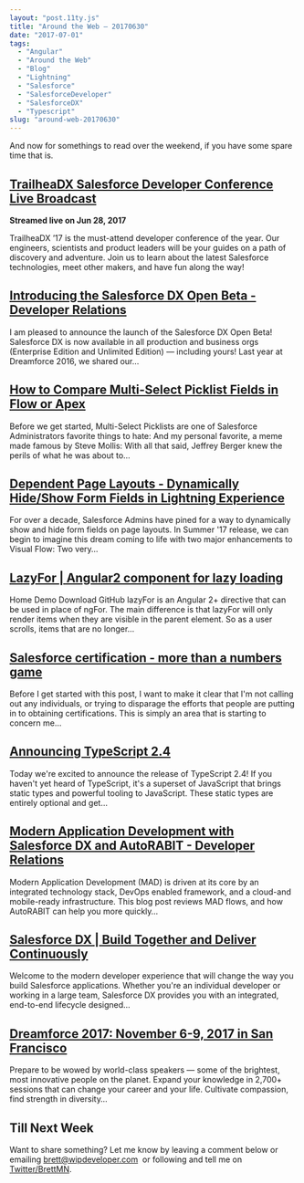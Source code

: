 ```yaml
---
layout: "post.11ty.js"
title: "Around the Web – 20170630"
date: "2017-07-01"
tags: 
  - "Angular"
  - "Around the Web"
  - "Blog"
  - "Lightning"
  - "Salesforce"
  - "SalesforceDeveloper"
  - "SalesforceDX"
  - "Typescript"
slug: "around-web-20170630"
---
```


And now for somethings to read over the weekend, if you have some spare time that is.

## [TrailheaDX Salesforce Developer Conference Live Broadcast](https://www.youtube.com/watch?v=3YPntGErXJo)

**Streamed live on Jun 28, 2017**

TrailheaDX ’17 is the must-attend developer conference of the year. Our engineers, scientists and product leaders will be your guides on a path of discovery and adventure. Join us to learn about the latest Salesforce technologies, meet other makers, and have fun along the way!

## [Introducing the Salesforce DX Open Beta - Developer Relations](http://nuzzel.com/i/redirect/3516106053/35661658/story_read_title_7853214658-2?u=http%3A%2F%2Fnuzzel.com%2Fdigeststory%2F06272017%2Fdeveloper.salesforce%2Fintroducing_the_salesforce_dx_open_beta_developer_relations%3Fe%3D1353714%26c%3DOzoyANwazHUPX8rynoTjNO4uZDOJKcWkRGdcKVhpld%26utm_campaign%3Ddigest%26utm_medium%3Demail%26utm_source%3Dapp)

I am pleased to announce the launch of the Salesforce DX Open Beta! Salesforce DX is now available in all production and business orgs (Enterprise Edition and Unlimited Edition) — including yours! Last year at Dreamforce 2016, we shared our…

## [How to Compare Multi-Select Picklist Fields in Flow or Apex](http://nuzzel.com/i/redirect/2034276769/34691786/story_read_title_7811733005-2?u=http%3A%2F%2Fnuzzel.com%2Fdigeststory%2F06232017%2Fdouglascayers%2Fhow_to_compare_multiselect_picklist_fields_in_flow_or_apex%3Fe%3D1353714%26c%3DOzoyANwazHUPX8rynoTjNO4uZDOJKcWkRGdcKVhpld%26utm_campaign%3Ddigest%26utm_medium%3Demail%26utm_source%3Dapp)

Before we get started, Multi-Select Picklists are one of Salesforce Administrators favorite things to hate: And my personal favorite, a meme made famous by Steve Mollis: With all that said, Jeffrey Berger knew the perils of what he was about to…

## [Dependent Page Layouts - Dynamically Hide/Show Form Fields in Lightning Experience](http://nuzzel.com/i/redirect/3090082622/34881976/story_read_title_7825090090-1?u=http%3A%2F%2Fnuzzel.com%2Fdigeststory%2F06242017%2Fdouglascayers%2Fdependent_page_layouts_dynamically_hideshow_form_fields_in_lightning%3Fe%3D1353714%26c%3DOzoyANwazHUPX8rynoTjNO4uZDOJKcWkRGdcKVhpld%26utm_campaign%3Ddigest%26utm_medium%3Demail%26utm_source%3Dapp)

For over a decade, Salesforce Admins have pined for a way to dynamically show and hide form fields on page layouts. In Summer '17 release, we can begin to imagine this dream coming to life with two major enhancements to Visual Flow: Two very…

## [LazyFor | Angular2 component for lazy loading](http://nuzzel.com/i/redirect/4113420083/35068998/story_read_title_7828309197-5?u=http%3A%2F%2Fnuzzel.com%2Fdigeststory%2F06252017%2Fangular-js%2Flazyfor_angular2_component_for_lazy_loading%3Fe%3D1353714%26c%3DOzoyANwazHUPX8rynoTjNO4uZDOJKcWkRGdcKVhpld%26utm_campaign%3Ddigest%26utm_medium%3Demail%26utm_source%3Dapp)

Home Demo Download GitHub lazyFor is an Angular 2+ directive that can be used in place of ngFor. The main difference is that lazyFor will only render items when they are visible in the parent element. So as a user scrolls, items that are no longer…

## [Salesforce certification - more than a numbers game](http://nuzzel.com/i/redirect/2990598868/35263774/story_read_title_7837944447-3?u=http%3A%2F%2Fnuzzel.com%2Fdigeststory%2F06262017%2Fmedium%2Fsalesforce_certification_more_than_a_numbers_game%3Fe%3D1353714%26c%3DOzoyANwazHUPX8rynoTjNO4uZDOJKcWkRGdcKVhpld%26utm_campaign%3Ddigest%26utm_medium%3Demail%26utm_source%3Dapp)

Before I get started with this post, I want to make it clear that I'm not calling out any individuals, or trying to disparage the efforts that people are putting in to obtaining certifications. This is simply an area that is starting to concern me…

## [Announcing TypeScript 2.4](http://nuzzel.com/i/redirect/1809077675/35459937/story_read_title_7846677910-2?u=http%3A%2F%2Fnuzzel.com%2Fdigeststory%2F06272017%2Fblogs.msdn.microsoft%2Fannouncing_typescript_24%3Fe%3D1353714%26c%3DOzoyANwazHUPX8rynoTjNO4uZDOJKcWkRGdcKVhpld%26utm_campaign%3Ddigest%26utm_medium%3Demail%26utm_source%3Dapp)

Today we're excited to announce the release of TypeScript 2.4! If you haven't yet heard of TypeScript, it's a superset of JavaScript that brings static types and powerful tooling to JavaScript. These static types are entirely optional and get…

## [Modern Application Development with Salesforce DX and AutoRABIT - Developer Relations](http://nuzzel.com/i/redirect/1809077675/35459937/story_read_title_7841680648-4?u=http%3A%2F%2Fnuzzel.com%2Fdigeststory%2F06262017%2Fdeveloper.salesforce%2Fmodern_application_development_with_salesforce_dx_and_autorabit%3Fe%3D1353714%26c%3DOzoyANwazHUPX8rynoTjNO4uZDOJKcWkRGdcKVhpld%26utm_campaign%3Ddigest%26utm_medium%3Demail%26utm_source%3Dapp)

Modern Application Development (MAD) is driven at its core by an integrated technology stack, DevOps enabled framework, and a cloud-and mobile-ready infrastructure. This blog post reviews MAD flows, and how AutoRABIT can help you more quickly…

## [Salesforce DX | Build Together and Deliver Continuously](http://nuzzel.com/i/redirect/3516106053/35661658/story_read_title_5539229399-4?u=http%3A%2F%2Fnuzzel.com%2Fdigeststory%2F10132016%2Fdeveloper.salesforce%2Fsalesforce_dx_build_together_and_deliver_continuously%3Fe%3D1353714%26c%3DOzoyANwazHUPX8rynoTjNO4uZDOJKcWkRGdcKVhpld%26utm_campaign%3Ddigest%26utm_medium%3Demail%26utm_source%3Dapp)

Welcome to the modern developer experience that will change the way you build Salesforce applications. Whether you're an individual developer or working in a large team, Salesforce DX provides you with an integrated, end-to-end lifecycle designed…

## [Dreamforce 2017: November 6-9, 2017 in San Francisco](http://nuzzel.com/i/redirect/2769293806/35869523/story_read_title_7861771058-1?u=http%3A%2F%2Fnuzzel.com%2Fdigeststory%2F06292017%2Fsalesforce%2Fdreamforce_2017_november_69_2017_in_san_francisco%3Fe%3D1353714%26c%3DOzoyANwazHUPX8rynoTjNO4uZDOJKcWkRGdcKVhpld%26utm_campaign%3Ddigest%26utm_medium%3Demail%26utm_source%3Dapp)

Prepare to be wowed by world-class speakers — some of the brightest, most innovative people on the planet. Expand your knowledge in 2,700+ sessions that can change your career and your life. Cultivate compassion, find strength in diversity…

## Till Next Week

Want to share something? Let me know by leaving a comment below or emailing [brett@wipdeveloper.com](mailto:brett@wipdeveloper.com)  or following and tell me on [Twitter/BrettMN](https://twitter.com/BrettMN).
